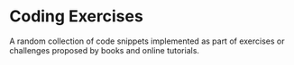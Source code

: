 # Coding Exercises

A random collection of code snippets implemented as part of exercises or
challenges proposed by books and online tutorials.

